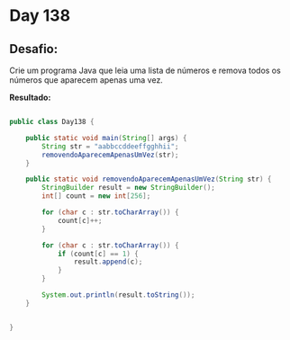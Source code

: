 # Day 138

## Desafio:

Crie um programa Java que leia uma lista de números e remova todos os números que aparecem apenas uma vez.	

**Resultado:**

```java

public class Day138 {

    public static void main(String[] args) {
        String str = "aabbccddeeffgghhii";
        removendoAparecemApenasUmVez(str);
    }

    public static void removendoAparecemApenasUmVez(String str) {
        StringBuilder result = new StringBuilder();
        int[] count = new int[256]; 

        for (char c : str.toCharArray()) {
            count[c]++;
        }

        for (char c : str.toCharArray()) {
            if (count[c] == 1) {
                result.append(c);
            }
        }

        System.out.println(result.toString());
    }


}
